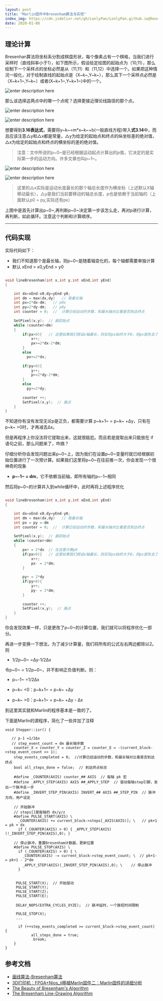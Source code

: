 ```yaml
---
layout: post
title: "Marlin固件中Bresenham算法与实现"
index_img: https://cdn.jsdelivr.net/gh/LonlyPan/LonlyPan.github.io@hexo_source/hexo_images/Marlin_使用自定义Serial1_2_3额外串口/Marlin-Logo-GitHub.png
date: 2020-01-08
---
```


<!--more-->

## 理论计算

Bresenhan算法将坐标系分割成棋盘形状，每个像素占有一个棋格，当我们进行采样时（直线斜率小于1），如下图所示，假设给定绘图的起始点为（10,11），那么绘制下一个采样点的坐标必然是从（11,11）和（11,12）中选择一个。如果把这种情况一般化，对于绘制直线的起始点是（X~k~,Y~k~），那么其下一个采样点必然是（X~k+1~,Y~k~）或者(X~k+1~,Y~k+1~)中的一个。

![enter description here](https://cdn.jsdelivr.net/gh/LonlyPan/LonlyPan.github.io@hexo_source/hexo_images/Marlin固件中Bresenham算法与实现/1.png)

那么该选择这两点中的哪一个点呢？选择更接近理论线路径的那个点。

![enter description here](https://cdn.jsdelivr.net/gh/LonlyPan/LonlyPan.github.io@hexo_source/hexo_images/Marlin固件中Bresenham算法与实现/2.png)

![enter description here](https://cdn.jsdelivr.net/gh/LonlyPan/LonlyPan.github.io@hexo_source/hexo_images/Marlin固件中Bresenham算法与实现/3.png)

想要得到**3.16表达式**，需要将y~k~=m\*x~k~+b(一般直线方程)带入**式3.14**中，而且应该注意△y和△x都是常量，△y为给定的起始点和终点的纵坐标差的绝对值，△x为给定的起始点和终点的横坐标的差的绝对值。

>注意：文中所说的p~0~是已经根据运动起点计算出的p值，它决定的是实际第一步的运动方向。许多文章也叫p~1~。

![enter description here](https://cdn.jsdelivr.net/gh/LonlyPan/LonlyPan.github.io@hexo_source/hexo_images/Marlin固件中Bresenham算法与实现/4.png)

![enter description here](https://cdn.jsdelivr.net/gh/LonlyPan/LonlyPan.github.io@hexo_source/hexo_images/Marlin固件中Bresenham算法与实现/5.png)

>这里的△x实际是运动长度最长的那个轴总长度作为横坐标（上述默认X轴移动最长），△y是我们当前要移动的轴总长度，p也是依赖于当前轴的（上面默认p0 = py,实际还有px）

上图中是首先计算出p~0~,再判断p~0~决定第一步该怎么走，再对p进行计算，再判断，如此循环。注意这个判断和计算顺序。

___

## 代码实现

实际代码如下：
- 我们不知道那个是最长轴，则p~0~是随着轴变化的，每个轴都需要单独计算
- 默认 xEnd > x0,yEnd > y0

```c

void lineBresenham(int x,int y,int xEnd,int yEnd)
{

	int dx=xEnd-x0,dy=yEnd-y0;
    int dm = max(dx,dy)   // 取最长轴
	int px=2*dx-dm;   // p0x
    int py=2*dy-dm;   // p0y
	int counter = 0;  //  计算已经运动的步数，和最长轴对比看是否到达终点
    
	SetPixel(x,y);  // 画初始点
	while (counter<dm)
	{
		if(px>0){   // 这里如果我们假设x轴最长，则实际px始终大于0，则px就失去了意义
			x++;
			px+=2*dx-2*dm;
		}
        else
          px+=2*dx;	
          
        if(py>0){
			y++;
			p+=2*dy-2*dm;
		}
        else
          py+=2*dy;
          
        counter ++;
		SetPixel(x,y);  // 画点
	}
}

```

不知道你有没有发现无论p是正负，都需要计算 p~k+1~ = p~k~ +Δy，只有在p~k~ >0时，才再减去Δx。

但是再程序上你没法将它提取出来，这就很尴尬。而且若是提取出来只能放在 if 语句之前，那么问题来了，咋搞？

仔细分析你会发现问题出来p~0~上，因为我们在设置p~0~变量时就已经根据初始位置进行了一次预计算。如果我们这里将p~0~在往前推一次，你会发现一个很神奇的现象

- **p~-1~ = dm**，它不依赖当前轴，即所有轴的p~-1~相同

然后将p~0~的计算并入到while循环中，此时再将上述程序优化

```c

void lineBresenham(int x,int y,int xEnd,int yEnd)
{

	int dx=xEnd-x0,dy=yEnd-y0;
    int dm = max(dx,dy)   // 取最长轴
	int px = py =-dm
	int counter = 0;  //  计算已经运动的步数，和最长轴对比看是否到达终点
    
	SetPixel(x,y);  // 画初始点
	while (counter<dm)
	{
        px+ = 2*dx  // 在这里计算p0
		if(px>0){   // 这里如果我们假设x轴最长，则实际px始终大于0，则px就失去了意义
			x++;
			px- = 2*dm;
		}
        
        py+ = 2*dy
		if(py>0){
			y++;
			py- = 2*dm;
		}
      
        counter ++;
		SetPixel(x,y);  // 画点
	}
}

```

你会发现效果一样，只是更改了p~0~的计算位置，我们就可以将程序优化一部分。

再进一步变换一下想法，为了减少计算量，我们将所有的公式左右两边都除以2。则

- 1/2p~0~ =Δy-1/2Δx 

令p~0~ = 1/2p~0~，并不影响正负值判断。则：

- p~-1~ =1/2Δx 

- p~k~ <0：p~k+1~ = p~k~ +Δy
- p~k~ >0：p~k+1~ = p~k~ +Δy - Δx 

到这里其实就和Marlin的程序基本是一致的了。

下面是Marlin的源程序，简化了一些并加了注释

```
void Stepper::isr() {
   
   // p-1 =1/2Δx 
   // step_event_count = dm 最长轴步数
    counter_X = counter_Y = counter_Z = counter_E = -(current_block->step_event_count >> 1);
    step_events_completed = 0;  //计算已经运动的步数，和最长轴对比看是否到达终点
    bool all_steps_done = false;  // 到达终点标志
  
    #define _COUNTER(AXIS) counter_## AXIS  // 每轴 pk 宏
    #define _APPLY_STEP(AXIS) AXIS ##_APPLY_STEP  // 驱动每轴step引脚，发出一个脉冲走一步
    #define _INVERT_STEP_PIN(AXIS) INVERT_## AXIS ##_STEP_PIN  // 脉冲方向，用户设定
    
    // 开始脉冲
    // steps[]是每轴的 dx/y/z
    #define PULSE_START(AXIS) \
      _COUNTER(AXIS) += current_block->steps[_AXIS(AXIS)]; \   // pk+1 = pk + dx
      if (_COUNTER(AXIS) > 0) { _APPLY_STEP(AXIS)(!_INVERT_STEP_PIN(AXIS),0); }

    // 停止脉冲，重置Bresenham计数器，更新位置
    #define PULSE_STOP(AXIS) \
      if (_COUNTER(AXIS) > 0) { \
        _COUNTER(AXIS) -= current_block->step_event_count; \  // pk+1- = pk+1 - 2*dm
        _APPLY_STEP(AXIS)(_INVERT_STEP_PIN(AXIS),0); \    // 停止脉冲
      }
     
     
     PULSE_START(X);  // 开始驱动
     PULSE_START(Y);
     PULSE_START(Z);
     PULSE_START(E);
     
     DELAY_NOPS(EXTRA_CYCLES_XYZE);  // 脉冲延时，一个脉短时间限制
     
     PULSE_STOP(X);
     ...
      
      if (++step_events_completed >= current_block->step_event_count) {
            all_steps_done = true;
             break;
    }
}
```
## 参考文档

- [画线算法-Bresenham算法](https://blog.csdn.net/hyman_c/article/details/53432852)
- [3D打印机：FPGA+Nios_ii移植Marlin固件二：Marlin固件的详细分析](http://blog.sina.com.cn/s/blog_679933490102vv8z.html)
- [The Beauty of Bresenham's Algorithm](http://members.chello.at/easyfilter/bresenham.html)
- [The Bresenham Line-Drawing Algorithm](https://www.cs.helsinki.fi/group/goa/mallinnus/lines/bresenh.html)


